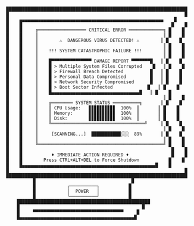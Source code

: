       ████████████████████████████████████████████████████████████████████
      █                                                                  █
      █    ▄▄▄▄▄▄▄▄▄▄▄▄▄▄▄▄▄▄▄▄▄▄▄▄▄▄▄▄▄▄▄▄▄▄▄▄▄▄▄▄▄▄▄▄▄▄▄▄▄▄▄▄▄▄    █
      █    █                                                        █    █
      █    █     ╔══════════════════ CRITICAL ERROR ═════════════╗ █    █
      █    █     ║                                               ║ █    █
      █    █     ║        ⚠️  DANGEROUS VIRUS DETECTED! ⚠️        ║ █    █
      █    █     ║                                               ║ █    █
      █    █     ║    !!! SYSTEM CATASTROPHIC FAILURE !!!        ║ █    █
      █    █     ║                                               ║ █    █
      █    █     ║    █▀▀▀▀▀▀▀▀▀▀▀▀▀▀▀ DAMAGE REPORT ▀▀▀▀▀▀▀█   ║ █    █
      █    █     ║    █ > Multiple System Files Corrupted    █   ║ █    █
      █    █     ║    █ > Firewall Breach Detected          █   ║ █    █
      █    █     ║    █ > Personal Data Compromised         █   ║ █    █
      █    █     ║    █ > Network Security Compromised      █   ║ █    █
      █    █     ║    █ > Boot Sector Infected             █   ║ █    █
      █    █     ║    █▄▄▄▄▄▄▄▄▄▄▄▄▄▄▄▄▄▄▄▄▄▄▄▄▄▄▄▄▄▄▄▄▄█   ║ █    █
      █    █     ║                                               ║ █    █
      █    █     ║    ╔════════ SYSTEM STATUS ══════════╗       ║ █    █
      █    █     ║    ║ CPU Usage:   ▊▊▊▊▊▊▊▊▊▊  100%  ║       ║ █    █
      █    █     ║    ║ Memory:      ▊▊▊▊▊▊▊▊▊▊  100%  ║       ║ █    █
      █    █     ║    ║ Disk:        ▊▊▊▊▊▊▊▊▊▊  100%  ║       ║ █    █
      █    █     ║    ╚═══════════════════════════════════╝     ║ █    █
      █    █     ║                                               ║ █    █
      █    █     ║     [SCANNING...]  ███████████░░░  89%       ║ █    █
      █    █     ║                                               ║ █    █
      █    █     ╚═══════════════════════════════════════════════╝ █    █
      █    █                                                        █    █
      █    █           ♦ IMMEDIATE ACTION REQUIRED ♦                █    █
      █    █        Press CTRL+ALT+DEL to Force Shutdown           █    █
      █    █▄▄▄▄▄▄▄▄▄▄▄▄▄▄▄▄▄▄▄▄▄▄▄▄▄▄▄▄▄▄▄▄▄▄▄▄▄▄▄▄▄▄▄▄▄▄▄▄▄▄█    █
      █                                                                  █
      ████████████████████████████████████████████████████████████████████
                █                                    █
                █            ┌──────────┐           █
                █            │  POWER   │           █
                █            └──────────┘           █
          ██████████████████████████████████████████████████
          █                                              █
          █     ▀▀▀▀▀▀▀▀▀▀▀▀▀▀▀▀▀▀▀▀▀▀▀▀▀▀▀▀▀▀▀▀▀▀     █
          █▄▄▄▄▄▄▄▄▄▄▄▄▄▄▄▄▄▄▄▄▄▄▄▄▄▄▄▄▄▄▄▄▄▄▄▄▄▄▄▄▄▄▄█
